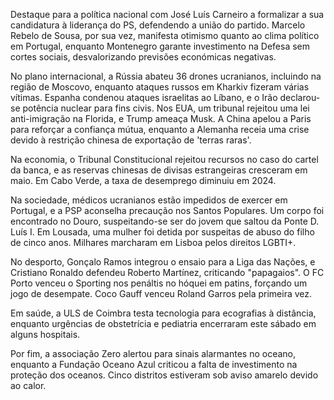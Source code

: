 Destaque para a política nacional com José Luís Carneiro a formalizar a sua candidatura à liderança do PS, defendendo a união do partido. Marcelo Rebelo de Sousa, por sua vez, manifesta otimismo quanto ao clima político em Portugal, enquanto Montenegro garante investimento na Defesa sem cortes sociais, desvalorizando previsões económicas negativas.

No plano internacional, a Rússia abateu 36 drones ucranianos, incluindo na região de Moscovo, enquanto ataques russos em Kharkiv fizeram várias vítimas. Espanha condenou ataques israelitas ao Líbano, e o Irão declarou-se potência nuclear para fins civis. Nos EUA, um tribunal rejeitou uma lei anti-imigração na Florida, e Trump ameaça Musk. A China apelou a Paris para reforçar a confiança mútua, enquanto a Alemanha receia uma crise devido à restrição chinesa de exportação de 'terras raras'.

Na economia, o Tribunal Constitucional rejeitou recursos no caso do cartel da banca, e as reservas chinesas de divisas estrangeiras cresceram em maio. Em Cabo Verde, a taxa de desemprego diminuiu em 2024.

Na sociedade, médicos ucranianos estão impedidos de exercer em Portugal, e a PSP aconselha precaução nos Santos Populares. Um corpo foi encontrado no Douro, suspeitando-se ser do jovem que saltou da Ponte D. Luís I. Em Lousada, uma mulher foi detida por suspeitas de abuso do filho de cinco anos. Milhares marcharam em Lisboa pelos direitos LGBTI+.

No desporto, Gonçalo Ramos integrou o ensaio para a Liga das Nações, e Cristiano Ronaldo defendeu Roberto Martínez, criticando "papagaios". O FC Porto venceu o Sporting nos penáltis no hóquei em patins, forçando um jogo de desempate. Coco Gauff venceu Roland Garros pela primeira vez.

Em saúde, a ULS de Coimbra testa tecnologia para ecografias à distância, enquanto urgências de obstetrícia e pediatria encerraram este sábado em alguns hospitais.

Por fim, a associação Zero alertou para sinais alarmantes no oceano, enquanto a Fundação Oceano Azul criticou a falta de investimento na proteção dos oceanos. Cinco distritos estiveram sob aviso amarelo devido ao calor.